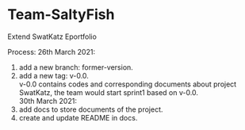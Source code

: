 # Team-SaltyFish
Extend SwatKatz Eportfolio

Process:
26th March 2021:
1. add a new branch: former-version.
2. add a new tag: v-0.0.    
  v-0.0 contains codes and corresponding documents about project SwatKatz, the team would start sprint1 based on v-0.0.             
30th March 2021:
1. add docs to store documents of the project.
2. create and update README in docs.
